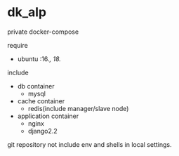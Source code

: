 # dk_alp
private docker-compose

require
- ubuntu :16.*, 18.*

include
- db container
    - mysql
- cache container
    - redis(include manager/slave node)
- application container
    - nginx
    - django2.2

git repository not include env and shells in local settings.

